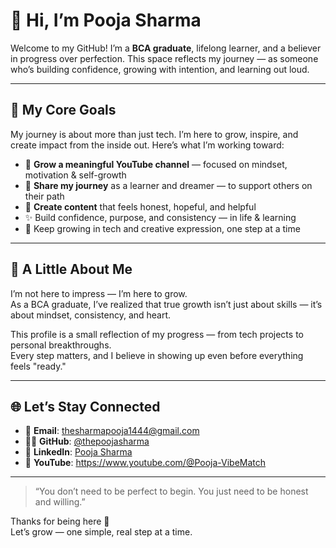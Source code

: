 # 🌼 Hi, I’m Pooja Sharma

Welcome to my GitHub! I’m a **BCA graduate**, lifelong learner, and a believer in progress over perfection. This space reflects my journey — as someone who’s building confidence, growing with intention, and learning out loud.

---

## 🎯 My Core Goals

My journey is about more than just tech. I’m here to grow, inspire, and create impact from the inside out. Here’s what I’m working toward:

- 🌱 **Grow a meaningful YouTube channel** — focused on mindset, motivation & self-growth  
- 🎯 **Share my journey** as a learner and dreamer — to support others on their path  
- 💛 **Create content** that feels honest, hopeful, and helpful  
- ✨ Build confidence, purpose, and consistency — in life & learning  
- 🧠 Keep growing in tech and creative expression, one step at a time  

---

## 🌸 A Little About Me

I’m not here to impress — I’m here to grow.  
As a BCA graduate, I’ve realized that true growth isn’t just about skills — it’s about mindset, consistency, and heart.

This profile is a small reflection of my progress — from tech projects to personal breakthroughs.  
Every step matters, and I believe in showing up even before everything feels "ready."

---

## 🌐 Let’s Stay Connected

- 📧 **Email**: [thesharmapooja1444@gmail.com](mailto:thesharmapooja1444@gmail.com)  
- 🧑‍💻 **GitHub**: [@thepoojasharma](https://github.com/thepoojasharma)  
- 💼 **LinkedIn**: [Pooja Sharma](https://www.linkedin.com/in/the-pooja-sharma/)  
- 🎥 **YouTube**: https://www.youtube.com/@Pooja-VibeMatch

---

> “You don’t need to be perfect to begin. You just need to be honest and willing.”

Thanks for being here 💛  
Let’s grow — one simple, real step at a time.
